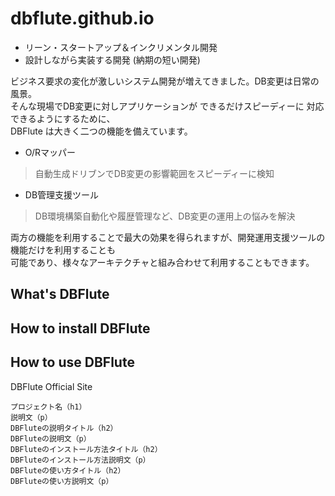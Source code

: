 # dbflute.github.io
- リーン・スタートアップ＆インクリメンタル開発
- 設計しながら実装する開発 (納期の短い開発)

ビジネス要求の変化が激しいシステム開発が増えてきました。DB変更は日常の風景。  
そんな現場でDB変更に対しアプリケーションが できるだけスピーディーに 対応できるようにするために、  
DBFlute は大きく二つの機能を備えています。


- O/Rマッパー
>自動生成ドリブンでDB変更の影響範囲をスピーディーに検知

- DB管理支援ツール
>DB環境構築自動化や履歴管理など、DB変更の運用上の悩みを解決

両方の機能を利用することで最大の効果を得られますが、開発運用支援ツールの機能だけを利用することも  
可能であり、様々なアーキテクチャと組み合わせて利用することもできます。 


## What's DBFlute


## How to install DBFlute


## How to use DBFlute



DBFlute Official Site

    プロジェクト名（h1）
    説明文（p）
    DBFluteの説明タイトル（h2）
    DBFluteの説明文（p）
    DBFluteのインストール方法タイトル（h2）
    DBFluteのインストール方法説明文（p）
    DBFluteの使い方タイトル（h2）
    DBFluteの使い方説明文（p）
